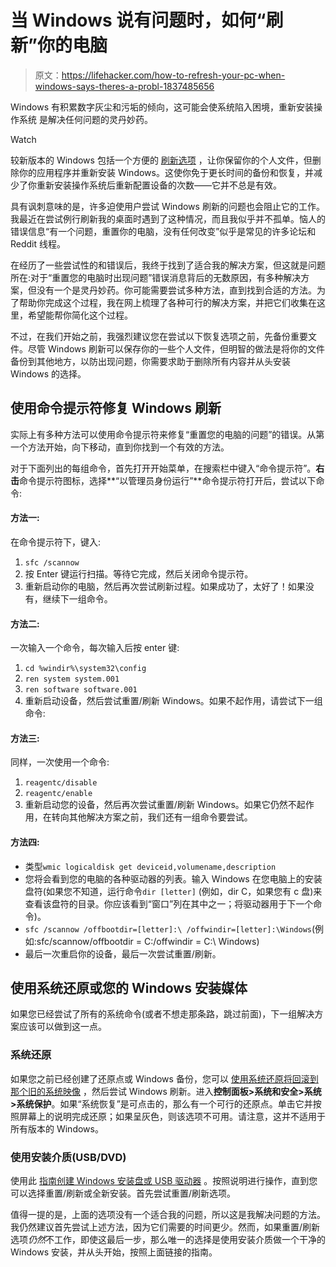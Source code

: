# 当 Windows 说有问题时，如何“刷新”你的电脑

> 原文：<https://lifehacker.com/how-to-refresh-your-pc-when-windows-says-theres-a-probl-1837485656>

Windows 有积累数字灰尘和污垢的倾向，这可能会使系统陷入困境，重新安装操作系统 是解决任何问题的灵丹妙药。

Watch

较新版本的 Windows 包括一个方便的 [刷新选项](https://support.microsoft.com/en-us/help/17085/windows-8-restore-refresh-reset-pc) ，让你保留你的个人文件，但删除你的应用程序并重新安装 Windows。这使你免于更长时间的备份和恢复，并减少了你重新安装操作系统后重新配置设备的次数——它并不总是有效。

具有讽刺意味的是，许多迫使用户尝试 Windows 刷新的问题也会阻止它的工作。我最近在尝试例行刷新我的桌面时遇到了这种情况，而且我似乎并不孤单。恼人的错误信息“有一个问题，重置你的电脑，没有任何改变”似乎是常见的许多论坛和 Reddit 线程。

在经历了一些尝试性的和错误后，我终于找到了适合我的解决方案，但这就是问题所在:对于“重置您的电脑时出现问题”错误消息背后的无数原因，有多种解决方案，但没有一个是灵丹妙药。你可能需要尝试多种方法，直到找到合适的方法。为了帮助你完成这个过程，我在网上梳理了各种可行的解决方案，并把它们收集在这里，希望能帮你简化这个过程。

不过，在我们开始之前，我强烈建议您在尝试以下恢复选项之前，先备份重要文件。尽管 Windows 刷新可以保存你的一些个人文件，但明智的做法是将你的文件备份到其他地方，以防出现问题，你需要求助于删除所有内容并从头安装 Windows 的选择。

## 使用命令提示符修复 Windows 刷新

实际上有多种方法可以使用命令提示符来修复“重置您的电脑的问题”的错误。从第一个方法开始，向下移动，直到你找到一个有效的方法。

对于下面列出的每组命令，首先打开开始菜单，在搜索栏中键入“命令提示符”。**右击**命令提示符图标，选择**“以管理员身份运行”**命令提示符打开后，尝试以下命令:

#### **方法一:**

在命令提示符下，键入:

1.  `sfc /scannow`
2.  按 Enter 键运行扫描。等待它完成，然后关闭命令提示符。
3.  重新启动你的电脑，然后再次尝试刷新过程。如果成功了，太好了！如果没有，继续下一组命令。

#### **方法二:**

一次输入一个命令，每次输入后按 enter 键:

1.  `cd %windir%\system32\config`
2.  `ren system system.001`
3.  `ren software software.001`
4.  重新启动设备，然后尝试重置/刷新 Windows。如果不起作用，请尝试下一组命令:

#### **方法三:**

同样，一次使用一个命令:

1.  `reagentc/disable`
2.  `reagentc/enable`
3.  重新启动您的设备，然后再次尝试重置/刷新 Windows。如果它仍然不起作用，在转向其他解决方案之前，我们还有一组命令要尝试。

#### **方法四:**

*   类型`wmic logicaldisk get deviceid,volumename,description`
*   您将会看到您的电脑的各种驱动器的列表。输入 Windows 在您电脑上的安装盘符(如果您不知道，运行命令`dir [letter]` (例如，dir C，如果您有 c 盘)来查看该盘符的目录。你应该看到“窗口”列在其中之一；将驱动器用于下一个命令)。
*   `sfc /scannow /offbootdir=[letter]:\ /offwindir=[letter]:\Windows`(例如:sfc/scannow/offbootdir = C:\/offwindir = C:\ Windows)
*   最后一次重启你的设备，最后一次尝试重置/刷新。

## 使用系统还原或您的 Windows 安装媒体

如果您已经尝试了所有的系统命令(或者不想走那条路，跳过前面)，下一组解决方案应该可以做到这一点。

### 系统还原

如果您之前已经创建了还原点或 Windows 备份，您可以 [使用系统还原将回滚到那个旧的系统映像](https://lifehacker.com/the-complete-guide-to-windows-system-restore-its-bette-5466794) ，然后尝试 Windows 刷新。进入**控制面板>系统和安全>系统>系统保护**。如果“系统恢复”是可点击的，那么有一个可行的还原点。单击它并按照屏幕上的说明完成还原；如果呈灰色，则该选项不可用。请注意，这并不适用于所有版本的 Windows。

### 使用安装介质(USB/DVD)

使用此 [指南创建 Windows 安装盘或 USB 驱动器](https://lifehacker.com/the-ultimate-guide-to-reinstalling-windows-from-scratch-1832897572) 。按照说明进行操作，直到您可以选择重置/刷新或全新安装。首先尝试重置/刷新选项。

值得一提的是，上面的选项没有一个适合我的问题，所以这是我解决问题的方法。我仍然建议首先尝试上述方法，因为它们需要的时间更少。然而，如果重置/刷新选项*仍然*不工作，即使这最后一步，那么唯一的选择是使用安装介质做一个干净的 Windows 安装，并从头开始，按照上面链接的指南。